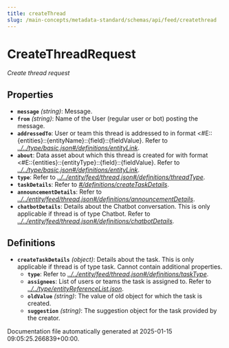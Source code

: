 ```yaml
---
title: createThread
slug: /main-concepts/metadata-standard/schemas/api/feed/createthread
---
```


# CreateThreadRequest

*Create thread request*

## Properties

- **`message`** *(string)*: Message.
- **`from`** *(string)*: Name of the User (regular user or bot) posting the message.
- **`addressedTo`**: User or team this thread is addressed to in format <#E::{entities}::{entityName}::{field}::{fieldValue}. Refer to *[../../type/basic.json#/definitions/entityLink](#/../type/basic.json#/definitions/entityLink)*.
- **`about`**: Data asset about which this thread is created for with format <#E::{entities}::{entityType}::{field}::{fieldValue}. Refer to *[../../type/basic.json#/definitions/entityLink](#/../type/basic.json#/definitions/entityLink)*.
- **`type`**: Refer to *[../../entity/feed/thread.json#/definitions/threadType](#/../entity/feed/thread.json#/definitions/threadType)*.
- **`taskDetails`**: Refer to *[#/definitions/createTaskDetails](#definitions/createTaskDetails)*.
- **`announcementDetails`**: Refer to *[../../entity/feed/thread.json#/definitions/announcementDetails](#/../entity/feed/thread.json#/definitions/announcementDetails)*.
- **`chatbotDetails`**: Details about the Chatbot conversation. This is only applicable if thread is of type Chatbot. Refer to *[../../entity/feed/thread.json#/definitions/chatbotDetails](#/../entity/feed/thread.json#/definitions/chatbotDetails)*.
## Definitions

- **`createTaskDetails`** *(object)*: Details about the task. This is only applicable if thread is of type task. Cannot contain additional properties.
  - **`type`**: Refer to *[../../entity/feed/thread.json#/definitions/taskType](#/../entity/feed/thread.json#/definitions/taskType)*.
  - **`assignees`**: List of users or teams the task is assigned to. Refer to *[../../type/entityReferenceList.json](#/../type/entityReferenceList.json)*.
  - **`oldValue`** *(string)*: The value of old object for which the task is created.
  - **`suggestion`** *(string)*: The suggestion object for the task provided by the creator.


Documentation file automatically generated at 2025-01-15 09:05:25.266839+00:00.
